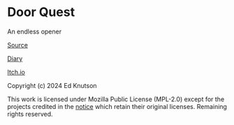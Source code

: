 # Door Quest

An endless opener

[Source](https://github.com/knutsoned/DoorQuest/tree/main/src)

[Diary](Diary.md)

[Itch.io](https://knutsoned.itch.io/brackeys-2024-1)

Copyright (c) 2024 Ed Knutson

This work is licensed under Mozilla Public License (MPL-2.0) except for the projects credited in the [notice](NOTICE) which retain their original licenses. Remaining rights reserved.
